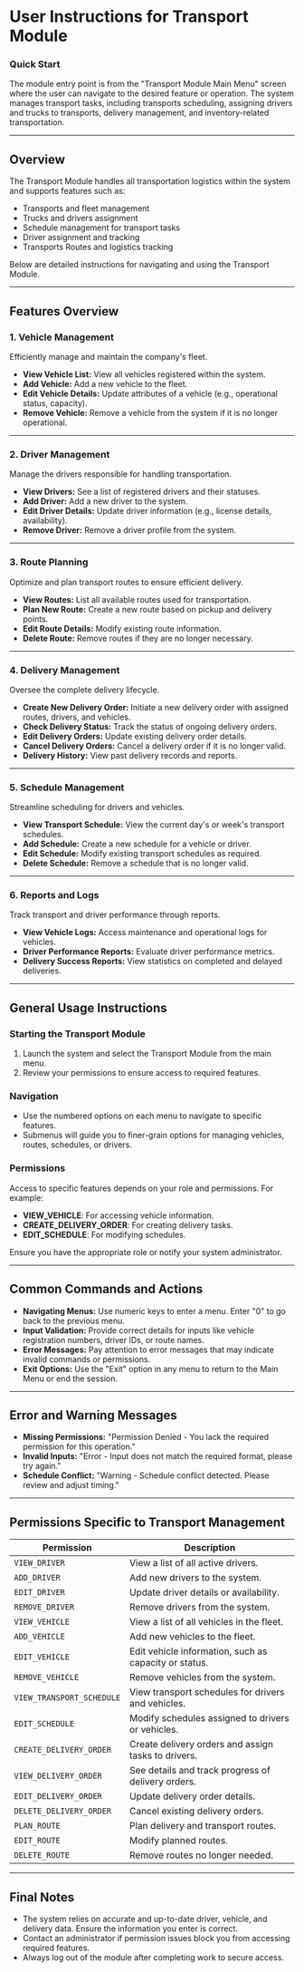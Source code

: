# User Instructions for Transport Module

### Quick Start
The module entry point is from the "Transport Module Main Menu" screen where the user can navigate to the desired feature or operation. 
The system manages transport tasks, including transports scheduling, assigning drivers and trucks to transports, delivery management, and inventory-related transportation.

---

## Overview
The Transport Module handles all transportation logistics within the system and supports features such as:

- Transports and fleet management
- Trucks and drivers assignment
- Schedule management for transport tasks
- Driver assignment and tracking
- Transports Routes and logistics tracking

Below are detailed instructions for navigating and using the Transport Module.

---

## Features Overview

### 1. Vehicle Management
Efficiently manage and maintain the company's fleet.
- **View Vehicle List:** View all vehicles registered within the system.
- **Add Vehicle:** Add a new vehicle to the fleet.
- **Edit Vehicle Details:** Update attributes of a vehicle (e.g., operational status, capacity).
- **Remove Vehicle:** Remove a vehicle from the system if it is no longer operational.

---

### 2. Driver Management
Manage the drivers responsible for handling transportation.
- **View Drivers:** See a list of registered drivers and their statuses.
- **Add Driver:** Add a new driver to the system.
- **Edit Driver Details:** Update driver information (e.g., license details, availability).
- **Remove Driver:** Remove a driver profile from the system.

---

### 3. Route Planning
Optimize and plan transport routes to ensure efficient delivery.
- **View Routes:** List all available routes used for transportation.
- **Plan New Route:** Create a new route based on pickup and delivery points.
- **Edit Route Details:** Modify existing route information.
- **Delete Route:** Remove routes if they are no longer necessary.

---

### 4. Delivery Management
Oversee the complete delivery lifecycle.
- **Create New Delivery Order:** Initiate a new delivery order with assigned routes, drivers, and vehicles.
- **Check Delivery Status:** Track the status of ongoing delivery orders.
- **Edit Delivery Orders:** Update existing delivery order details.
- **Cancel Delivery Orders:** Cancel a delivery order if it is no longer valid.
- **Delivery History:** View past delivery records and reports.

---

### 5. Schedule Management
Streamline scheduling for drivers and vehicles.
- **View Transport Schedule:** View the current day's or week's transport schedules.
- **Add Schedule:** Create a new schedule for a vehicle or driver.
- **Edit Schedule:** Modify existing transport schedules as required.
- **Delete Schedule:** Remove a schedule that is no longer valid.

---

### 6. Reports and Logs
Track transport and driver performance through reports.
- **View Vehicle Logs:** Access maintenance and operational logs for vehicles.
- **Driver Performance Reports:** Evaluate driver performance metrics.
- **Delivery Success Reports:** View statistics on completed and delayed deliveries.

---

## General Usage Instructions

### Starting the Transport Module
1. Launch the system and select the Transport Module from the main menu.
2. Review your permissions to ensure access to required features.

### Navigation
- Use the numbered options on each menu to navigate to specific features.
- Submenus will guide you to finer-grain options for managing vehicles, routes, schedules, or drivers.

### Permissions
Access to specific features depends on your role and permissions. For example:
- **VIEW_VEHICLE**: For accessing vehicle information.
- **CREATE_DELIVERY_ORDER**: For creating delivery tasks.
- **EDIT_SCHEDULE**: For modifying schedules.

Ensure you have the appropriate role or notify your system administrator.

---

## Common Commands and Actions

- **Navigating Menus:** Use numeric keys to enter a menu. Enter "0" to go back to the previous menu.
- **Input Validation:** Provide correct details for inputs like vehicle registration numbers, driver IDs, or route names.
- **Error Messages:** Pay attention to error messages that may indicate invalid commands or permissions.
- **Exit Options:** Use the "Exit" option in any menu to return to the Main Menu or end the session.

---

## Error and Warning Messages

- **Missing Permissions:** "Permission Denied - You lack the required permission for this operation."
- **Invalid Inputs:** "Error - Input does not match the required format, please try again."
- **Schedule Conflict:** "Warning - Schedule conflict detected. Please review and adjust timing."

---

## Permissions Specific to Transport Management

| **Permission**          | **Description**                                        |
|--------------------------|--------------------------------------------------------|
| `VIEW_DRIVER`            | View a list of all active drivers.                     |
| `ADD_DRIVER`             | Add new drivers to the system.                         |
| `EDIT_DRIVER`            | Update driver details or availability.                |
| `REMOVE_DRIVER`          | Remove drivers from the system.                        |
| `VIEW_VEHICLE`           | View a list of all vehicles in the fleet.              |
| `ADD_VEHICLE`            | Add new vehicles to the fleet.                         |
| `EDIT_VEHICLE`           | Edit vehicle information, such as capacity or status.  |
| `REMOVE_VEHICLE`         | Remove vehicles from the system.                       |
| `VIEW_TRANSPORT_SCHEDULE`| View transport schedules for drivers and vehicles.     |
| `EDIT_SCHEDULE`          | Modify schedules assigned to drivers or vehicles.      |
| `CREATE_DELIVERY_ORDER`  | Create delivery orders and assign tasks to drivers.    |
| `VIEW_DELIVERY_ORDER`    | See details and track progress of delivery orders.     |
| `EDIT_DELIVERY_ORDER`    | Update delivery order details.                         |
| `DELETE_DELIVERY_ORDER`  | Cancel existing delivery orders.                       |
| `PLAN_ROUTE`             | Plan delivery and transport routes.                   |
| `EDIT_ROUTE`             | Modify planned routes.                                 |
| `DELETE_ROUTE`           | Remove routes no longer needed.                        |

---

## Final Notes

- The system relies on accurate and up-to-date driver, vehicle, and delivery data. Ensure the information you enter is correct.
- Contact an administrator if permission issues block you from accessing required features.
- Always log out of the module after completing work to secure access.